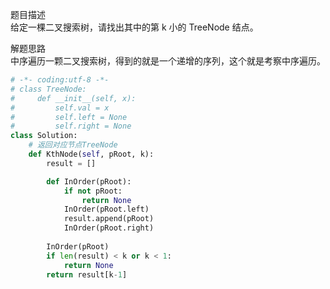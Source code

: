 
题目描述  
给定一棵二叉搜索树，请找出其中的第 k 小的 TreeNode 结点。  

解题思路  
中序遍历一颗二叉搜索树，得到的就是一个递增的序列，这个就是考察中序遍历。  


```python 
# -*- coding:utf-8 -*-
# class TreeNode:
#     def __init__(self, x):
#         self.val = x
#         self.left = None
#         self.right = None
class Solution:
    # 返回对应节点TreeNode
    def KthNode(self, pRoot, k):
        result = [] 

        def InOrder(pRoot):
            if not pRoot:
                return None 
            InOrder(pRoot.left) 
            result.append(pRoot) 
            InOrder(pRoot.right) 
            
        InOrder(pRoot) 
        if len(result) < k or k < 1:
            return None 
        return result[k-1]
```
